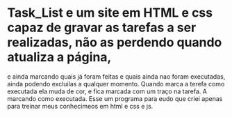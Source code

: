 # Task_List e um site em HTML e css capaz de gravar as tarefas a ser realizadas, não as perdendo quando atualiza a página,
e ainda marcando quais já foram feitas e quais ainda nao foram executadas, ainda podendo excluilas a qualquer momento.
Quando marca a terefa como executada ela muda de cor, e fica marcada com um traço na tarefa. A marcando como executada.
Esse um programa para eudo que criei apenas para treinar meus conhecimeos em html e css e js.

